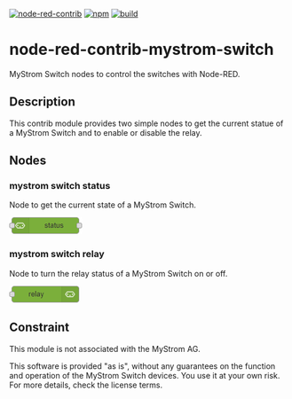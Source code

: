 [![node-red-contrib](https://img.shields.io/badge/node--red-node--red--contrib--mystrom--switch-aa4444.svg?style=flat-square)](https://flows.nodered.org/node/node-red-contrib-mystrom-switch)
[![npm](https://img.shields.io/npm/v/node-red-contrib-mystrom-switch.svg?style=flat-square)](https://www.npmjs.com/package/node-red-contrib-mystrom-switch)
[![build](https://img.shields.io/github/workflow/status/claudiospizzi/node-red-contrib-mystrom-switch/CI?style=flat-square)](https://github.com/claudiospizzi/node-red-contrib-mystrom-switch/actions/workflows/ci.yml)

# node-red-contrib-mystrom-switch

MyStrom Switch nodes to control the switches with Node-RED.

## Description

This contrib module provides two simple nodes to get the current statue of a MyStrom Switch and to enable or disable the relay.

## Nodes

### mystrom switch status

Node to get the current state of a MyStrom Switch.

![mystrom switch status](.assets/mystrom-switch-status.png)

### mystrom switch relay

Node to turn the relay status of a MyStrom Switch on or off.

![mystrom switch relay](.assets/mystrom-switch-relay.png)

## Constraint

This module is not associated with the MyStrom AG.

This software is provided "as is", without any guarantees on the function and operation of the MyStrom Switch devices. You use it at your own risk. For more details, check the license terms.
